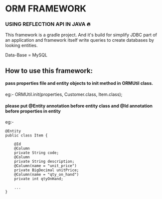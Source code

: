 # ORM FRAMEWORK

### USING REFLECTION API IN JAVA :fire:

This framework is a gradle project.
And it's build for simplify JDBC part of an application and framework 
itself write queries to create databases
by looking entities.

Data-Base = MySQL


## How to use this framework:

#### pass properties file and entity objects to init method in ORMUtil class.

eg:-
ORMUtil.init(properties, Customer.class, Item.class);

#### please put @Entity annotation before entity class and @Id annotation before properties in entity

eg:-
````
@Entity
public class Item {

    @Id
    @Column
    private String code;
    @Column
    private String description;
    @Column(name = "unit_price")
    private BigDecimal unitPrice;
    @Column(name = "qty_on_hand")
    private int qtyOnHand;

    ...
}
